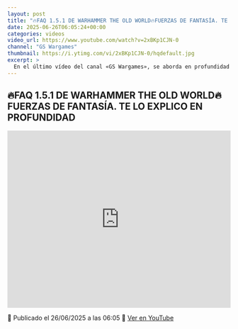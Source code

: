 ```yaml
---
layout: post
title: "🔥FAQ 1.5.1 DE WARHAMMER THE OLD WORLD🔥FUERZAS DE FANTASÍA. TE LO EXPLICO EN PROFUNDIDAD"
date: 2025-06-26T06:05:24+00:00
categories: videos
video_url: https://www.youtube.com/watch?v=2xBKp1CJN-0
channel: "GS Wargames"
thumbnail: https://i.ytimg.com/vi/2xBKp1CJN-0/hqdefault.jpg
excerpt: >
  En el último vídeo del canal «GS Wargames», se aborda en profundidad la actualización FAQ 1.5.1 de Warhammer The Old World. Este contenido es esencial para los jugadores que buscan comprender mejor las fuerzas de fantasía y cómo estas actualizaciones impactan en el juego. Sumérgete en el análisis detallado de estas reglas y descubre cómo pueden influir en tus estrategias en el campo de batalla.
---
```


## 🔥FAQ 1.5.1 DE WARHAMMER THE OLD WORLD🔥FUERZAS DE FANTASÍA. TE LO EXPLICO EN PROFUNDIDAD

<iframe width="100%" height="400" src="https://www.youtube.com/embed/2xBKp1CJN-0" frameborder="0" allowfullscreen></iframe>

📅 Publicado el 26/06/2025 a las 06:05
🔗 [Ver en YouTube](https://www.youtube.com/watch?v=2xBKp1CJN-0)
